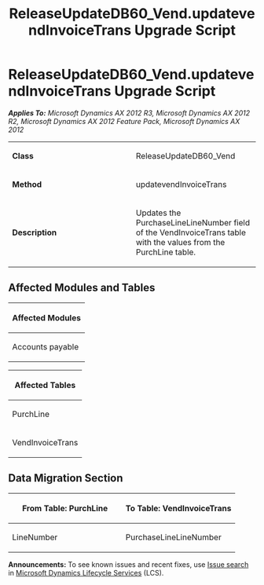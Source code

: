 ﻿---
title: ReleaseUpdateDB60_Vend.updatevendInvoiceTrans Upgrade Script
TOCTitle: ReleaseUpdateDB60_Vend.updatevendInvoiceTrans Upgrade Script
ms:assetid: cfb7fc34-8501-46d3-0117-3bd01a7afeaa
ms:mtpsurl: https://msdn.microsoft.com/en-us/library/JJ686886(v=AX.60)
ms:contentKeyID: 49711337
ms.date: 05/18/2015
mtps_version: v=AX.60
---

# ReleaseUpdateDB60\_Vend.updatevendInvoiceTrans Upgrade Script 


_**Applies To:** Microsoft Dynamics AX 2012 R3, Microsoft Dynamics AX 2012 R2, Microsoft Dynamics AX 2012 Feature Pack, Microsoft Dynamics AX 2012_

<table>
<colgroup>
<col style="width: 50%" />
<col style="width: 50%" />
</colgroup>
<tbody>
<tr class="odd">
<td><p><strong>Class</strong></p></td>
<td><p>ReleaseUpdateDB60_Vend</p></td>
</tr>
<tr class="even">
<td><p><strong>Method</strong></p></td>
<td><p>updatevendInvoiceTrans</p></td>
</tr>
<tr class="odd">
<td><p><strong>Description</strong></p></td>
<td><p>Updates the PurchaseLineLineNumber field of the VendInvoiceTrans table with the values from the PurchLine table.</p></td>
</tr>
</tbody>
</table>


## Affected Modules and Tables

<table>
<colgroup>
<col style="width: 100%" />
</colgroup>
<thead>
<tr class="header">
<th><p>Affected Modules</p></th>
</tr>
</thead>
<tbody>
<tr class="odd">
<td><p>Accounts payable</p></td>
</tr>
</tbody>
</table>


<table>
<colgroup>
<col style="width: 100%" />
</colgroup>
<thead>
<tr class="header">
<th><p>Affected Tables</p></th>
</tr>
</thead>
<tbody>
<tr class="odd">
<td><p>PurchLine</p></td>
</tr>
<tr class="even">
<td><p>VendInvoiceTrans</p></td>
</tr>
</tbody>
</table>


## Data Migration Section

<table>
<colgroup>
<col style="width: 50%" />
<col style="width: 50%" />
</colgroup>
<thead>
<tr class="header">
<th><p>From Table: PurchLine</p></th>
<th><p>To Table: VendInvoiceTrans</p></th>
</tr>
</thead>
<tbody>
<tr class="odd">
<td><p>LineNumber</p></td>
<td><p>PurchaseLineLineNumber</p></td>
</tr>
</tbody>
</table>

  
**Announcements:** To see known issues and recent fixes, use [Issue search](http://go.microsoft.com/fwlink/?linkid=389258) in [Microsoft Dynamics Lifecycle Services](http://go.microsoft.com/fwlink/?linkid=306505) (LCS).

